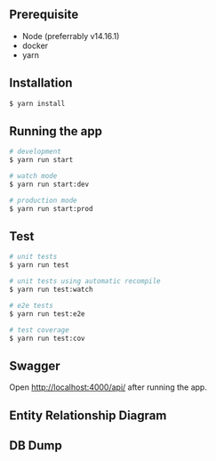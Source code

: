 ## Prerequisite

- Node (preferrably v14.16.1)
- docker
- yarn

## Installation

```bash
$ yarn install
```

## Running the app

```bash
# development
$ yarn run start

# watch mode
$ yarn run start:dev

# production mode
$ yarn run start:prod
```

## Test

```bash
# unit tests
$ yarn run test

# unit tests using automatic recompile
$ yarn run test:watch

# e2e tests
$ yarn run test:e2e

# test coverage
$ yarn run test:cov
```

## Swagger

Open [http://localhost:4000/api/](http://localhost:4000/api/) after running the app.


## Entity Relationship Diagram

## DB Dump
